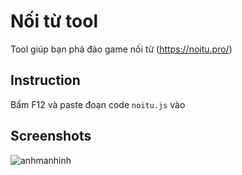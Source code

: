 
# Nối từ tool

Tool giúp bạn phá đảo game nối từ (https://noitu.pro/)


## Instruction

Bấm F12 và paste đoạn code `noitu.js` vào

    
## Screenshots

![anhmanhinh](https://github.com/user-attachments/assets/3515b5bf-05f6-4526-ab18-64347c4d742d)
